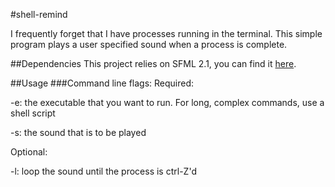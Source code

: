#shell-remind

I frequently forget that I have processes running in the terminal. This
simple program plays a user specified sound when a process is complete.

##Dependencies
This project relies on SFML 2.1, you can find it [here](http://sfml-dev.org/).

##Usage
###Command line flags:
Required:

-e: the executable that you want to run. For long, complex commands,
use a shell script

-s: the sound that is to be played

Optional:

-l: loop the sound until the process is ctrl-Z'd	

